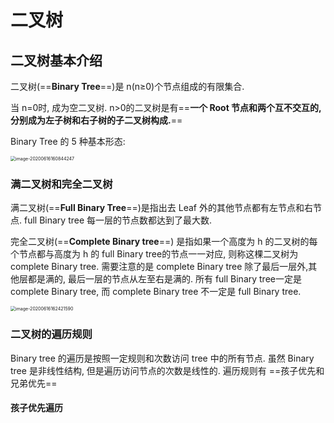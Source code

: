 # 二叉树

## 二叉树基本介绍

二叉树(==**Binary Tree**==)是 n(n≥0)个节点组成的有限集合. 

当 n=0时, 成为空二叉树. n>0的二叉树是有==**一个 Root 节点和两个互不交互的,分别成为左子树和右子树的子二叉树构成.**==



Binary Tree 的 5 种基本形态:

<img src="/Users/cy/develop/doc/local/picture/二叉树/image-20200616160844247.png" alt="image-20200616160844247" style="zoom:50%;" />



### 满二叉树和完全二叉树

满二叉树(==**Full Binary Tree**==)是指出去 Leaf 外的其他节点都有左节点和右节点. full Binary tree 每一层的节点数都达到了最大数.

完全二叉树(==**Complete Binary tree**==) 是指如果一个高度为 h 的二叉树的每个节点都与高度为 h 的 full Binary tree的节点一一对应, 则称这棵二叉树为 complete Binary tree. 需要注意的是  complete Binary tree 除了最后一层外,其他层都是满的, 最后一层的节点从左至右是满的. 所有 full Binary tree一定是 complete Binary tree, 而 complete Binary tree 不一定是 full Binary tree.

<img src="/Users/cy/develop/doc/local/picture/二叉树/image-20200616162421590.png" alt="image-20200616162421590" style="zoom:50%;" />



### 二叉树的遍历规则

Binary tree 的遍历是按照一定规则和次数访问 tree 中的所有节点. 虽然 Binary tree 是非线性结构, 但是遍历访问节点的次数是线性的. 遍历规则有 ==孩子优先和兄弟优先==

#### 孩子优先遍历



